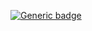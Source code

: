 [![Generic badge](https://img.shields.io/badge/Java-1.14.4-green.svg)](https://minecraft.gamepedia.com/Java_Edition_1.14.4)
